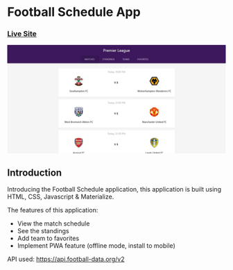 # Football Schedule App

### [Live Site](https://football-data-api.web.app/)

![Football Schedule App](/preview.jpg)

## Introduction
Introducing the Football Schedule application, this application is built using HTML, CSS, Javascript & Materialize. 

The features of this application:
- View the match schedule
- See the standings
- Add team to favorites
- Implement PWA feature (offline mode, install to mobile)

API used: https://api.football-data.org/v2
